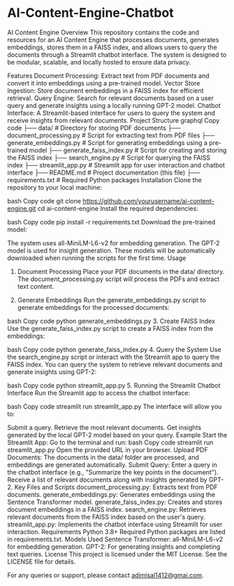 # AI-Content-Engine-Chatbot
AI Content Engine
Overview
This repository contains the code and resources for an AI Content Engine that processes documents, generates embeddings, stores them in a FAISS index, and allows users to query the documents through a Streamlit chatbot interface. The system is designed to be modular, scalable, and locally hosted to ensure data privacy.

Features
Document Processing: Extract text from PDF documents and convert it into embeddings using a pre-trained model.
Vector Store Ingestion: Store document embeddings in a FAISS index for efficient retrieval.
Query Engine: Search for relevant documents based on a user query and generate insights using a locally running GPT-2 model.
Chatbot Interface: A Streamlit-based interface for users to query the system and receive insights from relevant documents.
Project Structure
graphql
Copy code
├── data/                    # Directory for storing PDF documents
├── document_processing.py    # Script for extracting text from PDF files
├── generate_embeddings.py    # Script for generating embeddings using a pre-trained model
├── generate_faiss_index.py   # Script for creating and storing the FAISS index
├── search_engine.py          # Script for querying the FAISS index
├── streamlit_app.py          # Streamlit app for user interaction and chatbot interface
├── README.md                 # Project documentation (this file)
├── requirements.txt          # Required Python packages
Installation
Clone the repository to your local machine:

bash
Copy code
git clone https://github.com/yourusername/ai-content-engine.git
cd ai-content-engine
Install the required dependencies:

bash
Copy code
pip install -r requirements.txt
Download the pre-trained model:

The system uses all-MiniLM-L6-v2 for embedding generation.
The GPT-2 model is used for insight generation. These models will be automatically downloaded when running the scripts for the first time.
Usage
1. Document Processing
Place your PDF documents in the data/ directory. The document_processing.py script will process the PDFs and extract text content.

2. Generate Embeddings
Run the generate_embeddings.py script to generate embeddings for the processed documents:

bash
Copy code
python generate_embeddings.py
3. Create FAISS Index
Use the generate_faiss_index.py script to create a FAISS index from the embeddings:

bash
Copy code
python generate_faiss_index.py
4. Query the System
Use the search_engine.py script or interact with the Streamlit app to query the FAISS index. You can query the system to retrieve relevant documents and generate insights using GPT-2:

bash
Copy code
python streamlit_app.py
5. Running the Streamlit Chatbot Interface
Run the Streamlit app to access the chatbot interface:

bash
Copy code
streamlit run streamlit_app.py
The interface will allow you to:

Submit a query.
Retrieve the most relevant documents.
Get insights generated by the local GPT-2 model based on your query.
Example
Start the Streamlit App:
Go to the terminal and run:
bash
Copy code
streamlit run streamlit_app.py
Open the provided URL in your browser.
Upload PDF Documents:
The documents in the data/ folder are processed, and embeddings are generated automatically.
Submit Query:
Enter a query in the chatbot interface (e.g., "Summarize the key points in the document").
Receive a list of relevant documents along with insights generated by GPT-2.
Key Files and Scripts
document_processing.py: Extracts text from PDF documents.
generate_embeddings.py: Generates embeddings using the Sentence Transformer model.
generate_faiss_index.py: Creates and stores document embeddings in a FAISS index.
search_engine.py: Retrieves relevant documents from the FAISS index based on the user's query.
streamlit_app.py: Implements the chatbot interface using Streamlit for user interaction.
Requirements
Python 3.8+
Required Python packages are listed in requirements.txt.
Models Used
Sentence Transformer: all-MiniLM-L6-v2 for embedding generation.
GPT-2: For generating insights and completing text queries.
License
This project is licensed under the MIT License. See the LICENSE file for details.

For any queries or support, please contact adimisal1412@gmai.com.
